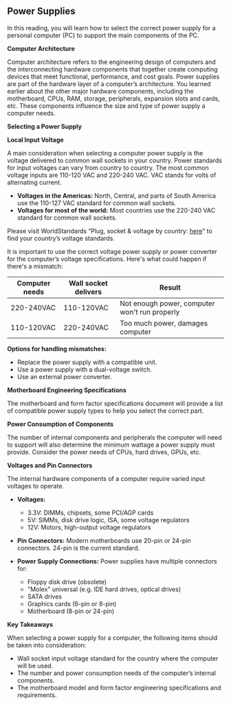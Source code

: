 ## Power Supplies

In this reading, you will learn how to select the correct power supply for a personal computer (PC) to support the main components of the PC. 

**Computer Architecture**

Computer architecture refers to the engineering design of computers and the interconnecting hardware components that together create computing devices that meet functional, performance, and cost goals. Power supplies are part of the hardware layer of a computer’s architecture. You learned earlier about the other major hardware components, including the motherboard, CPUs, RAM, storage, peripherals, expansion slots and cards, etc. These components influence the size and type of power supply a computer needs.

**Selecting a Power Supply**

**Local Input Voltage**

A main consideration when selecting a computer power supply is the voltage delivered to common wall sockets in your country. Power standards for input voltages can vary from country to country. The most common voltage inputs are 110-120 VAC and 220-240 VAC. VAC stands for volts of alternating current. 

* **Voltages in the Americas:** North, Central, and parts of South America use the 110-127 VAC standard for common wall sockets. 
* **Voltages for most of the world:** Most countries use the 220-240 VAC standard for common wall sockets. 

Please visit WorldStandards “Plug, socket & voltage by country: [here](https://www.worldstandards.eu/electricity/plug-voltage-by-country/)" to find your country’s voltage standards. 

It is important to use the correct voltage power supply or power converter for the computer’s voltage specifications. Here's what could happen if there's a mismatch:

| Computer needs | Wall socket delivers | Result |
|---|---|---|
|220-240VAC | 110-120VAC | Not enough power, computer won't run properly |
| 110-120VAC | 220-240VAC | Too much power, damages computer |

**Options for handling mismatches:**

* Replace the power supply with a compatible unit.
* Use a power supply with a dual-voltage switch.
* Use an external power converter.

**Motherboard Engineering Specifications**

The motherboard and form factor specifications document will provide a list of compatible power supply types to help you select the correct part. 

**Power Consumption of Components**

The number of internal components and peripherals the computer will need to support will also determine the minimum wattage a power supply must provide. Consider the power needs of CPUs, hard drives, GPUs, etc.

**Voltages and Pin Connectors**

The internal hardware components of a computer require varied input voltages to operate. 

* **Voltages:**
    * 3.3V: DIMMs, chipsets, some PCI/AGP cards
    * 5V: SIMMs, disk drive logic, ISA, some voltage regulators
    * 12V: Motors, high-output voltage regulators

* **Pin Connectors:** Modern motherboards use 20-pin or 24-pin connectors. 24-pin is the current standard.

* **Power Supply Connections:** Power supplies have multiple connectors for:
    * Floppy disk drive (obsolete)
    * "Molex" universal (e.g. IDE hard drives, optical drives)
    * SATA drives
    * Graphics cards (6-pin or 8-pin)
    * Motherboard (8-pin or 24-pin)

**Key Takeaways**

When selecting a power supply for a computer, the following items should be taken into consideration:

* Wall socket input voltage standard for the country where the computer will be used.
* The number and power consumption needs of the computer’s internal components.
* The motherboard model and form factor engineering specifications and requirements.

